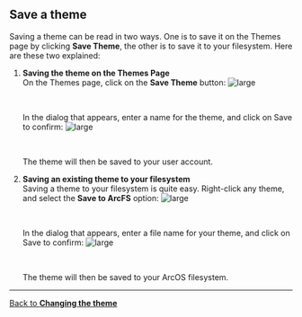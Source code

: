 ## Save a theme

Saving a theme can be read in two ways. One is to save it on the Themes page by clicking **Save Theme**, the other is to save it to your filesystem. Here are these two explained:

1. **Saving the theme on the Themes Page** <br/>
   On the Themes page, click on the **Save Theme** button:
   ![large](@client/help/assets/settings-themes-save-button.png)

   <br/>

   In the dialog that appears, enter a name for the theme, and click on Save to confirm:
   ![large](@client/help/assets/settings-themes-save-confirm.png)

   <br/>

   The theme will then be saved to your user account.

2. **Saving an existing theme to your filesystem** <br/>
   Saving a theme to your filesystem is quite easy. Right-click any theme, and select the **Save to ArcFS** option:
   ![large](@client/help/assets/settings-themes-save-to-arcfs.png)

   <br/>

   In the dialog that appears, enter a file name for your theme, and click on Save to confirm:
   ![large](@client/help/assets/settings-themes-save-theme-file-to.png)

   <br/>

   The theme will then be saved to your ArcOS filesystem.

---

[Back to **Changing the theme**](@client/help/Settings/themes.md)
